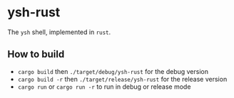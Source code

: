 # ysh-rust

The `ysh` shell, implemented in `rust`.

## How to build
- `cargo build` then `./target/debug/ysh-rust` for the debug version
- `cargo build -r` then `./target/release/ysh-rust` for the release version
- `cargo run` or `cargo run -r` to run in debug or release mode